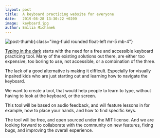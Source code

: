 ```yaml
---
layout: post
title:  A keyboard practicing website for everyone
date:   2019-08-28 13:30:22 +0200
image:  keyboard.jpg
author: Emilia Michanek
---
```

![post-thumb]({{site.baseurl}}/assets/images/blog/keyboard.jpg){:class="img-fluid rounded float-left mr-5 mb-4"}

[Typing in the dark](https://typinginthedark.net/) starts with the need for a free and accessible keyboard practicing tool. Many of the existing solutions out there, are either too expensive, too boring to use, not accessible, or a combination of the three.

The lack of a good alternative is making it difficult. Especially for visually inpaired kids who are just starting out and learning how to navigate the keyboard.

We want to create a tool, that would help people to learn to type, without having to look at the keyboard, or the screen.

This tool will be based on audio feedback, and will feature lessons in for example, how to place your hands, and how to find specific keys.

The tool will be free, and open sourced under the MIT license. And we are looking forward to collaborate with the community on new features, fixing bugs, and improving the overall experience.

